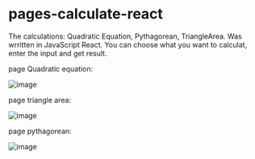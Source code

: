 # pages-calculate-react
The calculations: Quadratic Equation, Pythagorean, TriangleArea.
Was wrritten in JavaScript React.
You can choose what you want to calculat, enter the input and get result.

page Quadratic equation:

![image](https://user-images.githubusercontent.com/92361206/136942578-faeeb1ee-8962-4788-b9e6-c92717b28041.png)

page triangle area:

![image](https://user-images.githubusercontent.com/92361206/136942664-dcf7afa9-0b8c-4590-b619-d05886a0a4e6.png)

page pythagorean:

![image](https://user-images.githubusercontent.com/92361206/136942775-602b7fde-0d67-4ffb-bef1-926a07086c9c.png)
